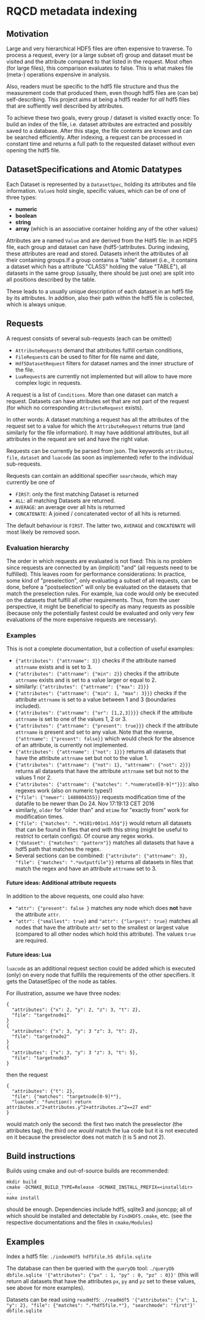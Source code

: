 # RQCD metadata indexing #

## Motivation ##

Large and very hierarchical HDF5 files are often expensive to traverse.
To process a request, every (or a large subset of) group and dataset must
be visited and the attribute compared to that listed in the request.
Most often (for large files), this comparison evaluates to false.
This is what makes file (meta-) operations expensive in analysis.

Also, readers must be specific to the hdf5 file structure and thus the
measurement code that produced them, even though hdf5 files are (can be) 
self-describing. This project aims at being a hdf5 reader for *all* hdf5 files
that are suffiently well described by attributes.

To achieve these two goals, every group / dataset is visited exactly once:
To build an index of the file, i.e. dataset attributes are extracted and
possibly saved to a database. After this stage, the file contents are known and
can be searched efficiently.
After indexing, a request can be processed in constant time and returns a full path
to the requested dataset without even opening the hdf5 file.

## DatasetSpecifications and Atomic Datatypes ##

Each Dataset is represented by a `DatasetSpec`, holding its attributes and file
information.
`Value`s hold single, specific values, which can be of one of three types:

  * **numeric**
  * **boolean**
  * **string**
  * **array** (which is an associative container holding any of the other values)

Attributes are a named `Value` and are derived from the Hdf5 file: In an HDF5
file, each group and dataset can have (hdf5-)attributes. During indexing, these
attributes are read and stored. Datasets inherit the attributes of all their
containing groups.If a group contains a "table" dataset (i.e., it contains a 
dataset which has a attribute "CLASS" holding the value "TABLE"), all datasets 
in the same group (usually, there should be just one) are split into all 
positions described by the table.

These leads to a usually unique description of each dataset in an hdf5 file by
its attributes. In addition, also their path within the hdf5 file is collected,
which is always unique.

## Requests ##

A request consists of several sub-requests (each can be omitted)

  * `AttributeRequest`s demand that attributes fulfill certain conditions,
  * `FileRequest`s can be used to filter for file name and date,
  * `Hdf5DatasetRequest` filters for dataset names and the inner structure of
    the file.
  * `LuaRequest`s are currently not implemented but will allow to have more
    complex logic in requests.

A request is a list of `Conditions`. More than one dataset can match a request. 
Datasets can have attributes set that are not part of the request 
(for which no corresponding `AttributeRequest` exists).

In other words: A dataset matching a request has all the attributes
of the request set to a value for which the `AttributeRequest` returns true (and
similarly for the file information). It may have additional attributes, 
but all attributes in the request are set and have the right value.

Requests can be currently be parsed from json. The keywords `attributes`,
`file`, `dataset` and `luacode` (as soon as implemented) refer to the 
individual sub-requests.

Requests can contain an additional specifier `searchmode`, which may currently
be one of 
  * `FIRST`: only the first matching Dataset is returned
  * `ALL`: all matching Datasets are returned.
  * `AVERAGE`: an average over all hits is returned
  * `CONCATENATE`: A joined / concatenated vector of all hits is returned. 

The default behaviour is `FIRST`. The latter two, `AVERAGE` and `CONCATENATE`
will most likely be removed soon.

### Evaluation hierarchy ###

The order in which requests are evaluated is not fixed: This is no problem since
requests are connected by an (implicit) "and" (all requests need to be
fulfilled). This leaves room for performance considerations: In practice, some
kind of "preselection", only evaluating a subset of all requests, can be done,
before a "postselection" will only be evaluated on the datasets that match the
preselection rules. For example, lua code would only be executed on the datasets
that fulfill all other requirements. Thus, from the user perspective, it might
be beneficial to specify as many requests as possible (because only the
potentially fastest could be evaluated and only very few evaluations of the more
expensive requests are necessary).

### Examples ###

This is not a complete documentation, but a collection of useful examples:

  * `{"attributes": {"attrname": 3}}` checks if the attribute named `attrname` 
    exists and is set to 3.
  * `{"attributes": {"attrname": {"min": 2}}` checks if the attribute `attrname`
    exists and is set to a value larger or equal to 2.
  * similarly: `{"attributes": {"attrname": {"max": 2}}}`
  * `{"attributes": {"attrname": {"min": 1, "max": 3}}}` checks if the attribute 
    `attrname` is set to a value between 1 and 3 (boundaries included).
  * `{"attributes": {"attrname": {"or": [1,2,3]}}}` check if the attribute 
    `attrname` is set to one of the values 1, 2 or 3.
  * `{"attributes": {"attrname": {"present": true}}}` check if the attribute 
    `attrname` is present and set to any value. Note that the reverse, 
    `{"attrname": {"present": false}}` which would check for the absence of an
    attribute, is currently not implemented.
  * `{"attributes": {"attrname": {"not": 1}}}` returns all datasets that have
    the attribute `attrname` set but not to the value 1.
  * `{"attributes": {"attrname": {"not": 1}, "attrname": {"not": 2}}}` returns 
    all datasets that have the attribute `attrname` set but not to the values 1
    nor 2.
  * `{"attributes": {"attrname": {"matches": ".*numerated[0-9]*"}}}`: also
    regexes work (also on numeric types!)
  * `{"file": {"newer": 1480004355}}` requests modification time of the datafile
    to be newer than Do 24. Nov 17:19:13 CET 2016
  * similarly, `older` for "older than" and `mtime` for "exactly from" work for
    modification times.
  * `{"file": {"matches": ".*H101r001n1.h5$"}}` would return all datasets that
    can be found in files that end with this string (might be useful to restrict
    to certain configs). Of course any regex works.
  * `{"dataset": {"matches": "pattern"}}` matches all datasets that have a hdf5
    path that matches the regex.
  * Several sections can be combined: `{"attribute": {"attrname": 3}, "file":
    {"matches": ".*outputfile"}}` returns all datasets in files that match the
    regex and have an attribute `attrname` set to 3.

#### Future ideas: Additional attribute requests ####

In addition to the above requests, one could also have:

  * `"attr": {"present": false }` matches any node which does **not** have the 
    attribute `attr`.
  * `"attr": {"smallest": true}` and `"attr": {"largest": true}` matches all nodes that have
    the attribute `attr` set to the smallest or largest value (compared to all
    other nodes which hold this attribute). The values `true` are required.

#### Future ideas: Lua ####

`luacode` as an additional request section could be added which is
executed (only) on every node that fulfills the requirements of the other 
specifiers. It gets the DatasetSpec of the node as tables.

For illustration, assume we have three nodes:
```
{
  "attributes": {"x": 2, "y": 2, "z": 3, "t": 2},
  "file": "targetnode1"
}
{
  "attributes": {"x": 3, "y": 3 "z": 3, "t": 2},
  "file": "targetnode2"
}
{
  "attributes": {"x": 3, "y": 3 "z": 3, "t": 5},
  "file": "targetnode3"
}
```
then the request
```
{
  "attributes": {"t": 2},
  "file": {"matches": "targetnode[0-9]*"},
  "luacode": "function() return attributes.x^2+attributes.y^2+attributes.z^2==27 end"
}
```
would match only the second: the first two match the preselector (the attributes
tag), the third one *would* match the lua code but it is not executed on it
because the preselector does not match (t is 5 and not 2).

## Build instructions ##

Builds using cmake and out-of-source builds are recommended:
```
mkdir build
cmake -DCMAKE_BUILD_TYPE=Release -DCMAKE_INSTALL_PREFIX=<installdir> ..
make install
```
should be enough. Dependencies include hdf5, sqlite3 and jsoncpp; all of which
should be installed and detectable by `FindHDF5.cmake`, etc. (see the respective
documentations and the files in `cmake/Modules`)

## Examples ##

Index a hdf5 file:
```./indexHdf5 hdf5file.h5 dbfile.sqlite```

The database can then be queried with the `queryDb` tool:
```./queryDb dbfile.sqlite '{"attributes": {"px" : 1, "py" : 0, "pz" : 0}}'```
(this will return all datasets that have the attributes `px`, `py` and `pz` set
to these values, see above for more examples).

Datasets can be read using `readHdf5`:
```./readHdf5 '{"attributes": {"x": 1, "y": 2}, "file": {"matches": ".*hdf5file.*"}, "searchmode": "first"}' dbfile.sqlite```
